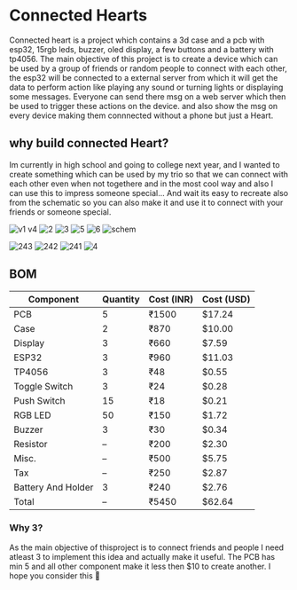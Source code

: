 # Connected Hearts
Connected heart is a project which contains a 3d case and a pcb with esp32, 15rgb leds, buzzer, oled display, a few buttons and a battery with tp4056. The main objective of this project is to create a device which can be used by a group of friends or random people to connect with each other, the esp32 will be connected to a external server from which it will get the data to perform action like playing any sound or turning lights or displaying some messages. Everyone can send there msg on a web server which then be used to trigger these actions on the device. and also show the msg on every device making them connnected without a phone but just a Heart.

## why build connected Heart?
Im currently in high school and going to college next year, and I wanted to create something which can be used by my trio so that we can connect with each other even when not togethere and in the most cool way and also I can use this to impress someone special... And wait its easy to recreate also from the schematic so you can also make it and use it to connect with your friends or someone special.


![v1 v4](https://github.com/user-attachments/assets/71355128-b5c7-45fd-9f98-b586d3873785)
![2](https://github.com/user-attachments/assets/33910889-c962-412b-a123-7140f012e9b0)
![3](https://github.com/user-attachments/assets/8a9c8abd-1311-4ee4-b589-a51a01bd4fac)
![5](https://github.com/user-attachments/assets/76b9c489-6e55-4e15-8703-32920230487f)
![6](https://github.com/user-attachments/assets/832a7498-ae0c-4c64-8c59-afeb8fb19c6c)
![schem](https://github.com/user-attachments/assets/55c4636e-6552-4335-bc2f-5d9e2fb2ceb8)

![243](https://github.com/user-attachments/assets/a360486e-8781-4719-a2b3-9fce091fb3d8)
![242](https://github.com/user-attachments/assets/0e2dce12-bc77-426c-9ac6-00d246b25551)
![241](https://github.com/user-attachments/assets/bff3eb98-df95-4ec5-b346-aed2f96d9064)
![4](https://github.com/user-attachments/assets/d479c3d9-2595-4767-9e08-a9aced09a202)


## BOM

| Component           | Quantity | Cost (INR) | Cost (USD) |
|---------------------|----------|------------|------------|
| PCB                 | 5        | ₹1500      | $17.24     |
| Case                | 2        | ₹870       | $10.00     |
| Display             | 3        | ₹660       | $7.59      |
| ESP32               | 3        | ₹960       | $11.03     |
| TP4056              | 3        | ₹48        | $0.55      |
| Toggle Switch       | 3        | ₹24        | $0.28      |
| Push Switch         | 15       | ₹18        | $0.21      |
| RGB LED             | 50       | ₹150       | $1.72      |
| Buzzer              | 3        | ₹30        | $0.34      |
| Resistor            | –        | ₹200       | $2.30      |
| Misc.               | –        | ₹500       | $5.75      |
| Tax                 | –        | ₹250       | $2.87      |
| Battery And Holder  | 3        | ₹240       | $2.76      |
| Total               | –        | ₹5450      | $62.64     |

### Why 3?
As the main objective of thisproject is to connect friends and people I need atleast 3 to implement this idea and actually make it useful. The PCB has min 5 and all other component make it less then $10 to create another. I hope you consider this 💖


